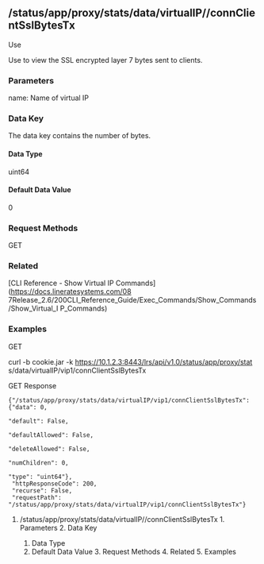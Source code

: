 ## /status/app/proxy/stats/data/virtualIP/<name>/connClientSslBytesTx

Use

Use to view the SSL encrypted layer 7 bytes sent to clients.

### Parameters

name: Name of virtual IP

### Data Key

The data key contains the number of bytes.

#### Data Type

uint64

#### Default Data Value

0

### Request Methods

GET

### Related

[CLI Reference - Show Virtual IP Commands](https://docs.lineratesystems.com/08
7Release_2.6/200CLI_Reference_Guide/Exec_Commands/Show_Commands/Show_Virtual_I
P_Commands)

### Examples

GET

curl -b cookie.jar -k https://10.1.2.3:8443/lrs/api/v1.0/status/app/proxy/stat
s/data/virtualIP/vip1/connClientSslBytesTx

GET Response

    
    {"/status/app/proxy/stats/data/virtualIP/vip1/connClientSslBytesTx": {"data": 0,
                                                                             "default": False,
                                                                             "defaultAllowed": False,
                                                                             "deleteAllowed": False,
                                                                             "numChildren": 0,
                                                                             "type": "uint64"},
     "httpResponseCode": 200,
     "recurse": False,
     "requestPath": "/status/app/proxy/stats/data/virtualIP/vip1/connClientSslBytesTx"}
    

  1. /status/app/proxy/stats/data/virtualIP/<name>/connClientSslBytesTx
    1. Parameters
    2. Data Key
      1. Data Type
      2. Default Data Value
    3. Request Methods
    4. Related
    5. Examples

